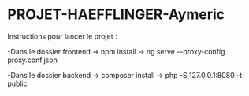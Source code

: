 # PROJET-HAEFFLINGER-Aymeric

Instructions pour lancer le projet :

-Dans le dossier frontend
-> npm install
-> ng serve --proxy-config proxy.conf.json

-Dans le dossier backend
-> composer install
-> php -S 127.0.0.1:8080 -t public

